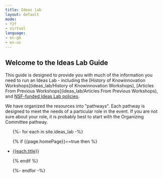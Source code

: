 ```yaml
---
title: Ideas lab
layout: default
mode:
- f2f
- virtual
language:
- en-gb
- en-us
---
```

## Welcome to the Ideas Lab Guide

This guide is designed to provide you with much of the information you need to run an Ideas Lab - including the [History of Knowinnovation Workshops](ideas_lab/History of Knowinnovation Workshops), [Articles From Previous Workshops](ideas_lab/Articles From Previous Workshops), and [NSF-funded Ideas Lab policies](https://www.nsf.gov/pubs/policydocs/pappguide/nsf16001/nsf16_1.pdf#page#54). 

We have organized the resources into "pathways". Each pathway is designed to meet the needs of a particular role in the event. If you are not sure about your role, it is probably best to start with the Organizing Committee pathway.


<ul>
{%- for each in site.ideas_lab -%}

{% if {{page.homePage}}==true then %}

<li><a href="{{each.url}}">{{each.title}}</a></li>

{% endif %}

{%- endfor -%}
</ul>